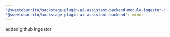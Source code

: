```yaml
---
'@sweetoburrito/backstage-plugin-ai-assistant-backend-module-ingestor-github': minor
'@sweetoburrito/backstage-plugin-ai-assistant-backend': minor
---
```


added github ingestor

